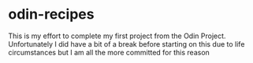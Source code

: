 # odin-recipes
This is my effort to complete my first project from the Odin Project. Unfortunately I did have a bit of a break before starting on this due to life circumstances but I am all the more committed for this reason